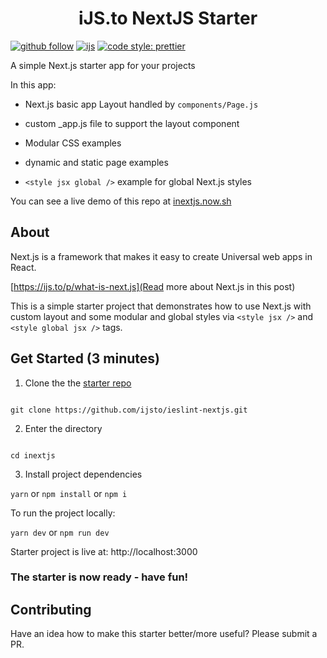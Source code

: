 <h1 align="center">iJS.to NextJS Starter</h1>

[![github follow](https://img.shields.io/github/followers/ijsto?color=%23ff665a&label=Follow%20iJS.to&logo=github&style=for-the-badge)](https://github.com/ijsto)
[![ijs](https://img.shields.io/badge/learn%20code-black?&message=Courses&style=for-the-badge&label=ijs.to&colorA=FF6666&colorB=776677)](https://ijs.to)
[![code style: prettier](https://img.shields.io/badge/code_style-prettier-ff69b4.svg?style=for-the-badge)](https://github.com/prettier/prettier)

A simple Next.js starter app for your projects

In this app:

- Next.js basic app Layout handled by `components/Page.js`

- custom \_app.js file to support the layout component

- Modular CSS examples

- dynamic and static page examples

- `<style jsx global />` example for global Next.js styles

You can see a live demo of this repo at [inextjs.now.sh](https://inextjs.now.sh/)

## About

Next.js is a framework that makes it easy to create Universal web apps in React.

[https://ijs.to/p/what-is-next.js](Read more about Next.js in this post)

This is a simple starter project that demonstrates how to use Next.js with custom layout and some modular and global styles via `<style jsx />` and `<style global jsx />` tags.

## Get Started (3 minutes)

1. Clone the the [starter repo](https://github.com/ijsto/nextjs)

```

git clone https://github.com/ijsto/ieslint-nextjs.git

```

2. Enter the directory

```

cd inextjs

```

3. Install project dependencies

`yarn` or `npm install` or `npm i`

To run the project locally:

`yarn dev` or `npm run dev`

Starter project is live at: http://localhost:3000

### The starter is now ready - have fun!

## Contributing

Have an idea how to make this starter better/more useful? Please submit a PR.
